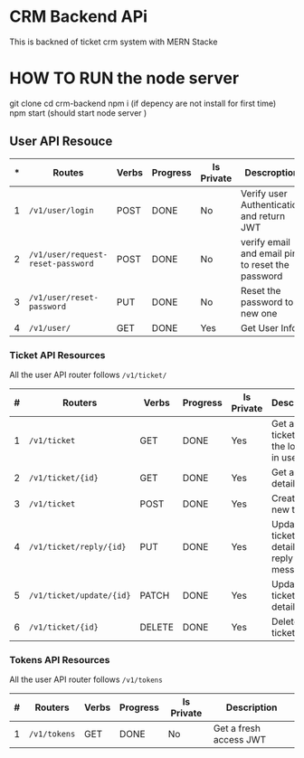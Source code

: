 # CRM Backend APi
This is  backned of ticket crm  system with MERN Stacke 

# HOW TO RUN the node server
git clone
cd crm-backend
npm i (if depency are not install for first time)
npm start (should start node server )

## User API Resouce

| * | Routes                           | Verbs | Progress | Is Private | Descroption                                      |
|---|----------------------------------|-------|----------|------------|--------------------------------------------------|
|1  | `/v1/user/login`                 | POST  | DONE     | No         | Verify user Authentication and return JWT        |
|2  | `/v1/user/request-reset-password`| POST  | DONE     | No         | verify email and email pin to reset the password |
|3  | `/v1/user/reset-password`        | PUT   | DONE     | No         | Reset the password to new one                    |
|4  | `/v1/user/`                      | GET   | DONE     | Yes        | Get User Info                                    |

### Ticket API Resources

All the user API router follows `/v1/ticket/`

| #   | Routers                        | Verbs | Progress | Is Private | Description                             |
| --- | ------------------------------ | ----- | -------- | ---------- | --------------------------------------- |
| 1   | `/v1/ticket`                   | GET   | DONE     | Yes        | Get all ticket for the logined in user  |
| 2   | `/v1/ticket/{id}`              | GET   | DONE     | Yes        | Get a ticket details                    |
| 3   | `/v1/ticket`                   | POST  | DONE     | Yes        | Create a new ticket                     |
| 4   | `/v1/ticket/reply/{id}`        | PUT   | DONE     | Yes        | Update ticket details ie. reply message |
| 5   | `/v1/ticket/update/{id}`       | PATCH | DONE     | Yes        | Update ticket details                   |
| 6   | `/v1/ticket/{id}`              | DELETE| DONE     | Yes        | Delete a ticket                         |

### Tokens API Resources

All the user API router follows `/v1/tokens`

| #   | Routers      | Verbs | Progress | Is Private | Description            |
| --- | ------------ | ----- | -------- | ---------- | ---------------------- |
| 1   | `/v1/tokens` | GET   | DONE     | No         | Get a fresh access JWT |
